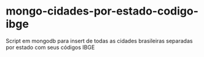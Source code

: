 # mongo-cidades-por-estado-codigo-ibge
Script em mongodb para insert de todas as cidades brasileiras separadas por estado com seus códigos IBGE
